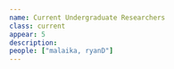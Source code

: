 ```yaml
---
name: Current Undergraduate Researchers
class: current
appear: 5
description: 
people: ["malaika, ryanD"]
---
```

